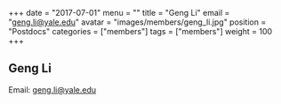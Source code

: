 +++
date = "2017-07-01"
menu = ""
title = "Geng Li"
email = "geng.li@yale.edu"
avatar = "images/members/geng_li.jpg"
position = "Postdocs"
categories = ["members"]
tags = ["members"]
weight = 100
+++
<br/>

## Geng Li

Email: [geng.li@yale.edu](mailto:geng.li@yale.edu)
